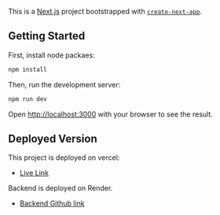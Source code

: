 This is a [Next.js](https://nextjs.org/) project bootstrapped with [`create-next-app`](https://github.com/vercel/next.js/tree/canary/packages/create-next-app).

## Getting Started
First, install node packaes:
```bash
npm install
```
Then, run the development server:

```bash
npm run dev
```

Open [http://localhost:3000](http://localhost:3000) with your browser to see the result.

## Deployed Version

This project is deployed on vercel:

- [Live Link](https://task-manager-rafin.vercel.app/) 

Backend is deployed on Render.
- [Backend Github link](https://github.com/Rafin298/Task-Manager-Backend) 
